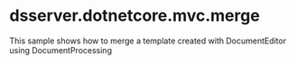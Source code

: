 # dsserver.dotnetcore.mvc.merge
This sample shows how to merge a template created with DocumentEditor using DocumentProcessing
